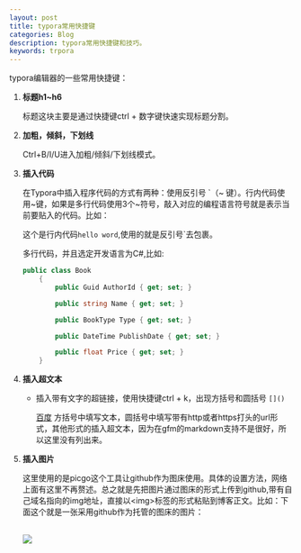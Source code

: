 ```yaml
---
layout: post
title: typora常用快捷键
categories: Blog
description: typora常用快捷键和技巧。
keywords: trpora
---
```


typora编辑器的一些常用快捷键：

1. **标题h1~h6**

   标题这块主要是通过快捷键ctrl + 数字键快速实现标题分割。

2. **加粗，倾斜，下划线**

   Ctrl+B/I/U进入加粗/倾斜/下划线模式。

3. **插入代码**

   在Typora中插入程序代码的方式有两种：使用反引号 `（~ 键）。行内代码使用~键，如果是多行代码使用3个~符号，敲入对应的编程语言符号就是表示当前要贴入的代码。比如：

   这个是行内代码`hello word`,使用的就是反引号`去包裹。

   多行代码，并且选定开发语言为C#,比如:

   ```c#
   public class Book 
       {
           public Guid AuthorId { get; set; }
   
           public string Name { get; set; }
   
           public BookType Type { get; set; }
   
           public DateTime PublishDate { get; set; }
   
           public float Price { get; set; }
       }
   ```

   

4. **插入超文本**

   - 插入带有文字的超链接，使用快捷键ctrl + k，出现方括号和圆括号 `[]()`

       [百度](https://www.baidu.com) 方括号中填写文本，圆括号中填写带有http或者https打头的url形式，其他形式的插入超文本，因为在gfm的markdown支持不是很好，所以这里没有列出来。

5. **插入图片**

   这里使用的是picgo这个工具让github作为图床使用。具体的设置方法，网络上面有这里不再赘述。总之就是先把图片通过图床的形式上传到github,带有自己域名指向的img地址，直接以\<img>标签的形式粘贴到博客正文。比如：下面这个就是一张采用github作为托管的图床的图片：
   
   <br/>
   
   <img src="https://cs-cn.top//images/posts/image-demo7.png"/>
   
   
   
   
   
   

